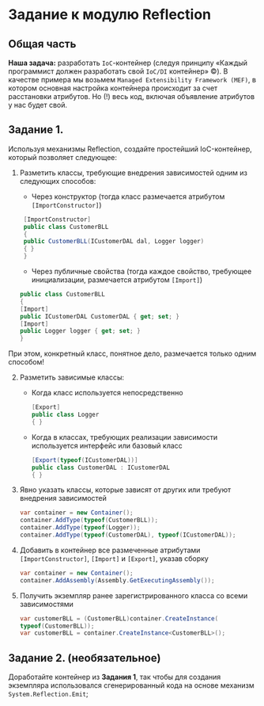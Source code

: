 # Задание к модулю Reflection

## Общая часть

**Наша задача:** разработать `IoC`-контейнер (следуя принципу «Каждый программист должен разработать свой `IoC/DI` контейнер» ©).
В качестве примера мы возьмем `Managed Extensibility Framework (MEF)`, в котором основная настройка контейнера происходит за счет расстановки атрибутов.
Но (!) весь код, включая объявление атрибутов у нас будет свой.

## Задание 1.

Используя механизмы Reflection, создайте простейший IoC-контейнер, который позволяет следующее:

1.  Разметить классы, требующие внедрения зависимостей одним из следующих способов:

    - Через конструктор (тогда класс размечается атрибутом `[ImportConstructor]`)

    ```c#
     [ImportConstructor]
     public class CustomerBLL
     {
     public CustomerBLL(ICustomerDAL dal, Logger logger)
     { }
     }
    ```

    - Через публичные свойства (тогда каждое свойство, требующее инициализации, размечается атрибутом `[Import]`)

    ```c#
    public class CustomerBLL
    {
    [Import]
    public ICustomerDAL CustomerDAL { get; set; }
    [Import]
    public Logger logger { get; set; }
    }
    ```

При этом, конкретный класс, понятное дело, размечается только одним способом!

2. Разметить зависимые классы:

   - Когда класс используется непосредственно

     ```c#
     [Export]
     public class Logger
     { }
     ```

   - Когда в классах, требующих реализации зависимости используется интерфейс или базовый класс
     ```c#
     [Export(typeof(ICustomerDAL))]
     public class CustomerDAL : ICustomerDAL
     { }
     ```

3. Явно указать классы, которые зависят от других или требуют внедрения зависимостей

   ```c#
   var container = new Container();
   container.AddType(typeof(CustomerBLL));
   container.AddType(typeof(Logger));
   container.AddType(typeof(CustomerDAL), typeof(ICustomerDAL));

   ```

4. Добавить в контейнер все размеченные атрибутами `[ImportConstructor]`, `[Import]` и `[Export]`, указав сборку

   ```c#
   var container = new Container();
   container.AddAssembly(Assembly.GetExecutingAssembly());

   ```

5. Получить экземпляр ранее зарегистрированного класса со всеми зависимостями
   ```c#
   var customerBLL = (CustomerBLL)container.CreateInstance(
   typeof(CustomerBLL));
   var customerBLL = container.CreateInstance<CustomerBLL>();
   ```

## Задание 2. (необязательное)

Доработайте контейнер из **Задания 1**, так чтобы для создания экземпляра использовался сгенерированный кода на основе механизм `System.Reflection.Emit`;
